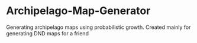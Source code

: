 # Archipelago-Map-Generator
Generating archipelago maps using probabilistic growth. Created mainly for generating DND maps for a friend
